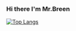 ### Hi there I'm Mr.Breen








[![Top Langs](https://github-readme-stats.vercel.app/api/top-langs/?username=alexis92140&layout=compact&theme=vision-friendly-dark)](https://github.com/anuraghazra/github-readme-stats)

